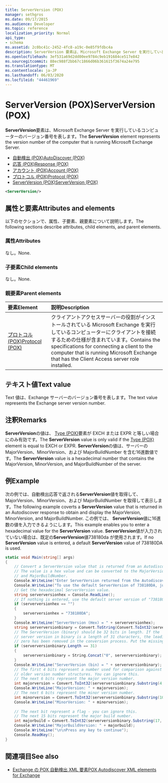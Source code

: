 ```yaml
---
title: ServerVersion (POX)
manager: sethgros
ms.date: 09/17/2015
ms.audience: Developer
ms.topic: reference
localization_priority: Normal
api_type:
- schema
ms.assetid: 2c0bc41c-2452-4fc8-a19c-0e85f9fdbc4a
description: ServerVersion 要素は、Microsoft Exchange Server を実行しているコンピューターのバージョン番号を表します。
ms.openlocfilehash: 3ef531a69d2dd00ee9784c9eb191684ce517e842
ms.sourcegitcommit: 88ec988f2bb67c1866d06b361615f3674a24e795
ms.translationtype: MT
ms.contentlocale: ja-JP
ms.lasthandoff: 06/03/2020
ms.locfileid: "44461969"
---
```

# <a name="serverversion-pox"></a><span data-ttu-id="6a16b-103">ServerVersion (POX)</span><span class="sxs-lookup"><span data-stu-id="6a16b-103">ServerVersion (POX)</span></span>

<span data-ttu-id="6a16b-104">**ServerVersion**要素は、Microsoft Exchange Server を実行しているコンピューターのバージョン番号を表します。</span><span class="sxs-lookup"><span data-stu-id="6a16b-104">The **ServerVersion** element represents the version number of the computer that is running Microsoft Exchange Server.</span></span> 
  
- [<span data-ttu-id="6a16b-105">自動検出 (POX)</span><span class="sxs-lookup"><span data-stu-id="6a16b-105">AutoDiscover (POX)</span></span>](autodiscover-pox.md) 
- [<span data-ttu-id="6a16b-106">応答 (POX)</span><span class="sxs-lookup"><span data-stu-id="6a16b-106">Response (POX)</span></span>](response-pox.md)
- [<span data-ttu-id="6a16b-107">アカウント (POX)</span><span class="sxs-lookup"><span data-stu-id="6a16b-107">Account (POX)</span></span>](account-pox.md)
- [<span data-ttu-id="6a16b-108">プロトコル (POX)</span><span class="sxs-lookup"><span data-stu-id="6a16b-108">Protocol (POX)</span></span>](protocol-pox.md)
- [<span data-ttu-id="6a16b-109">ServerVersion (POX)</span><span class="sxs-lookup"><span data-stu-id="6a16b-109">ServerVersion (POX)</span></span>](serverversion-pox.md)
  
```xml
<ServerVersion/>
```

## <a name="attributes-and-elements"></a><span data-ttu-id="6a16b-110">属性と要素</span><span class="sxs-lookup"><span data-stu-id="6a16b-110">Attributes and elements</span></span>

<span data-ttu-id="6a16b-111">以下のセクションで、属性、子要素、親要素について説明します。</span><span class="sxs-lookup"><span data-stu-id="6a16b-111">The following sections describe attributes, child elements, and parent elements.</span></span>
  
### <a name="attributes"></a><span data-ttu-id="6a16b-112">属性</span><span class="sxs-lookup"><span data-stu-id="6a16b-112">Attributes</span></span>

<span data-ttu-id="6a16b-113">なし。</span><span class="sxs-lookup"><span data-stu-id="6a16b-113">None.</span></span>
  
### <a name="child-elements"></a><span data-ttu-id="6a16b-114">子要素</span><span class="sxs-lookup"><span data-stu-id="6a16b-114">Child elements</span></span>

<span data-ttu-id="6a16b-115">なし。</span><span class="sxs-lookup"><span data-stu-id="6a16b-115">None.</span></span>
  
### <a name="parent-elements"></a><span data-ttu-id="6a16b-116">親要素</span><span class="sxs-lookup"><span data-stu-id="6a16b-116">Parent elements</span></span>

|<span data-ttu-id="6a16b-117">**要素**</span><span class="sxs-lookup"><span data-stu-id="6a16b-117">**Element**</span></span>|<span data-ttu-id="6a16b-118">**説明**</span><span class="sxs-lookup"><span data-stu-id="6a16b-118">**Description**</span></span>|
|:-----|:-----|
|[<span data-ttu-id="6a16b-119">プロトコル (POX)</span><span class="sxs-lookup"><span data-stu-id="6a16b-119">Protocol (POX)</span></span>](protocol-pox.md) <br/> |<span data-ttu-id="6a16b-120">クライアントアクセスサーバーの役割がインストールされている Microsoft Exchange を実行しているコンピューターにクライアントを接続するための仕様が含まれています。</span><span class="sxs-lookup"><span data-stu-id="6a16b-120">Contains the specifications for connecting a client to the computer that is running Microsoft Exchange that has the Client Access server role installed.</span></span>  <br/> |
   
## <a name="text-value"></a><span data-ttu-id="6a16b-121">テキスト値</span><span class="sxs-lookup"><span data-stu-id="6a16b-121">Text value</span></span>

<span data-ttu-id="6a16b-122">Text 値は、Exchange サーバーのバージョン番号を表します。</span><span class="sxs-lookup"><span data-stu-id="6a16b-122">The text value represents the Exchange server version number.</span></span>
  
## <a name="remarks"></a><span data-ttu-id="6a16b-123">注釈</span><span class="sxs-lookup"><span data-stu-id="6a16b-123">Remarks</span></span>

<span data-ttu-id="6a16b-124">**ServerVersion**の値は、 [Type (POX)](type-pox.md)要素が EXCH または EXPR と等しい場合にのみ有効です。</span><span class="sxs-lookup"><span data-stu-id="6a16b-124">The **ServerVersion** value is only valid if the [Type (POX)](type-pox.md) element is equal to EXCH or EXPR.</span></span> <span data-ttu-id="6a16b-125">**ServerVersion**の値は、サーバーの MajorVersion、MinorVersion、および MajorBuildNumber を含む16進数値です。</span><span class="sxs-lookup"><span data-stu-id="6a16b-125">The **ServerVersion** value is a hexadecimal number that contains the MajorVersion, MinorVersion, and MajorBuildNumber of the server.</span></span> 
  
## <a name="example"></a><span data-ttu-id="6a16b-126">例</span><span class="sxs-lookup"><span data-stu-id="6a16b-126">Example</span></span>

<span data-ttu-id="6a16b-127">次の例では、自動検出応答で返される**ServerVersion**値を取得して、MajorVersion、MinorVersion、および MajorBuildNumber を取得して表示します。</span><span class="sxs-lookup"><span data-stu-id="6a16b-127">The following example coverts a **ServerVersion** value that is returned in an Autodiscover response to obtain and display the MajorVersion, MinorVersion, and MajorBuildNumber.</span></span> <span data-ttu-id="6a16b-128">この例では、 **ServerVersion**値に16進数の値を入力できるようにします。</span><span class="sxs-lookup"><span data-stu-id="6a16b-128">This example enables you to enter a hexadecimal value for the **ServerVersion** value.</span></span> <span data-ttu-id="6a16b-129">**ServerVersion**値が入力されていない場合は、既定の**ServerVersion**値738180da が使用されます。</span><span class="sxs-lookup"><span data-stu-id="6a16b-129">If no **ServerVersion** value is entered, a default **ServerVersion** value of 738180DA is used.</span></span> 
  
```csharp
static void Main(string[] args)
{
    // Convert a ServerVersion value that is returned from an Autodiscover request.
    // The value is a hex value and can be converted to the MajorVersion, MinorVersion,
    // and MajorBuildNumber.
    Console.WriteLine("Enter ServerVersion returned from the Autodiscover (eg. 738180DA) and Enter.");
    Console.WriteLine("To use the default ServerVersion of 738180DA, just hit Enter.");
    // Get the hexadecimal ServerVersion value.
    string serverversionhex = Console.ReadLine();
    // If nothing is entered, use the default server version of "738180DA"
    if (serverversionhex == "")
    {
        serverversionhex = "738180DA";
    }
    Console.WriteLine("ServerVersion (Hex) = " + serverversionhex);
    string serverversionbinary = Convert.ToString(Convert.ToInt32(serverversionhex, 16), 2);
    // The ServerVersion (binary) should be 32 bits in length. If the 
    // server version in binary is a length of 31 characters, the leading
    // zero has been removed in the conversion process. Put the missing zero back.
    if (serverversionbinary.Length == 31)
    {
        serverversionbinary = String.Concat("0", serverversionbinary);
    }
    Console.WriteLine("ServerVersion (bin) = " + serverversionbinary);
    // The first 4 bits represent a number used for comparison against  
    // older version number structures. You can ignore this.
    // The next 6 bits represent the major version number.
    int majorversion = Convert.ToInt32(serverversionbinary.Substring(4, 6), 2);
    Console.WriteLine("MajorVersion: " + majorversion);
    // The next 6 bits represent the minor version number.
    int minorversion = Convert.ToInt32(serverversionbinary.Substring(10, 6), 2);
    Console.WriteLine("MinorVersion: " + minorversion);
    
    // The next bit represent a flag - you can ignore this.
    // The next 15 bits represent the major build number.
    int majorbuild = Convert.ToInt32(serverversionbinary.Substring(17, 15), 2);
    Console.WriteLine("MajorBuildVersion: " + majorbuild);
    Console.WriteLine("\n\nPress any key to continue");
    Console.ReadKey();
}
```

## <a name="see-also"></a><span data-ttu-id="6a16b-130">関連項目</span><span class="sxs-lookup"><span data-stu-id="6a16b-130">See also</span></span>

- [<span data-ttu-id="6a16b-131">Exchange の POX 自動検出 XML 要素</span><span class="sxs-lookup"><span data-stu-id="6a16b-131">POX Autodiscover XML elements for Exchange</span></span>](pox-autodiscover-xml-elements-for-exchange.md)

